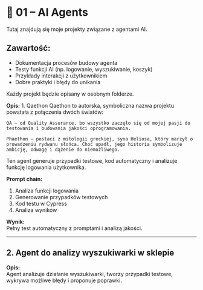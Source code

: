 # 🧠 01 – AI Agents

Tutaj znajdują się moje projekty związane z agentami AI.

## Zawartość:

- Dokumentacja procesów budowy agenta
- Testy funkcji AI (np. logowanie, wyszukiwanie, koszyk)
- Przykłady interakcji z użytkownikiem
- Dobre praktyki i błędy do unikania

Każdy projekt będzie opisany w osobnym folderze.

**Opis:**  1. Qaethon
Qaethon to autorska, symboliczna nazwa projektu powstała z połączenia dwóch światów:

    QA – od Quality Assurance, bo wszystko zaczęło się od mojej pasji do testowania i budowania jakości oprogramowania.

    Phaethon – postaci z mitologii greckiej, syna Heliosa, który marzył o prowadzeniu rydwanu słońca. Choć upadł, jego historia symbolizuje ambicję, odwagę i dążenie do niemożliwego.
    
Ten agent generuje przypadki testowe, kod automatyczny i analizuje funkcję logowania użytkownika.

**Prompt chain:**
1. Analiza funkcji logowania
2. Generowanie przypadków testowych
3. Kod testu w Cypress
4. Analiza wyników

**Wynik:**  
Pełny test automatyczny z promptami i analizą jakości.

---

## 2. Agent do analizy wyszukiwarki w sklepie

**Opis:**  
Agent analizuje działanie wyszukiwarki, tworzy przypadki testowe, wykrywa możliwe błędy i proponuje poprawki.
